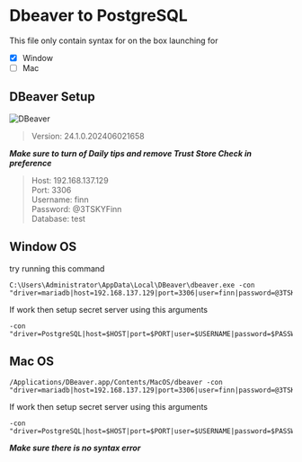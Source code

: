 # Dbeaver to PostgreSQL
This file only contain syntax for on the box launching for
- [x] Window
- [ ] Mac

## DBeaver Setup

![DBeaver](\PIC\DBeaver-ver.png)
>Version: 24.1.0.202406021658

***Make sure to turn of Daily tips and remove Trust Store Check in preference***

> Host: 192.168.137.129  
> Port: 3306  
> Username: finn  
> Password: @3TSKYFinn  
> Database: test  

## Window OS

try running this command  

```
C:\Users\Administrator\AppData\Local\DBeaver\dbeaver.exe -con "driver=mariadb|host=192.168.137.129|port=3306|user=finn|password=@3TSKYFinn|database=test"
```

If work then setup secret server using this arguments

```
-con "driver=PostgreSQL|host=$HOST|port=$PORT|user=$USERNAME|password=$PASSWORD|database=$DATABASE"
```

## Mac OS

```
/Applications/DBeaver.app/Contents/MacOS/dbeaver -con "driver=mariadb|host=192.168.137.129|port=3306|user=finn|password=@3TSKYFinn|database=test"
```

If work then setup secret server using this arguments

```
-con "driver=PostgreSQL|host=$HOST|port=$PORT|user=$USERNAME|password=$PASSWORD|database=$DATABASE"
```

***Make sure there is no syntax error***